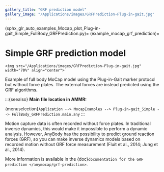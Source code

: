 ```yaml
---
gallery_title: "GRF prediction model"
gallery_image: "/Applications/images/GRFPrediction-Plug-in-gait.jpg"
---
```


(sphx_glr_auto_examples_Mocap_plot_Plug-in-gait_Simple_FullBody_GRFPrediction.py)=
(example_mocap_grf_prediction)=

# Simple GRF prediction model


````{sidebar} **Example**
<img src="/Applications/images/GRFPrediction-Plug-in-gait.jpg" width="70%" align="center">
````

Example of full body MoCap model using the Plug-in-Gait marker protocol but
without force plates. The external forces are instead predicted using the GRF
algorithms.



:::{seealso}
**Main file location in AMMR:**

{menuselection}`Application --> MocapExamples --> Plug-in-gait_Simple -->
FullBody_GRFPrediction.main.any`
:::

Motion capture data is often recorded without force plates. In traditional
inverse dynamics, this would make it impossible to perform a dynamic analysis.
However, AnyBody has the possibility to predict ground reaction forces (GRF), so
you can make inverse dynamics models based on recorded motion without GRF force
measurement (Fluit et al., 2014; Jung et al., 2014).

More information is available in the {doc}`documentation for the GRF prediction </anymocap/grf-prediction>`.
